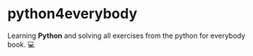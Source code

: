 # python4everybody

Learning **Python** and solving all exercises from the python for everybody book. :computer:
